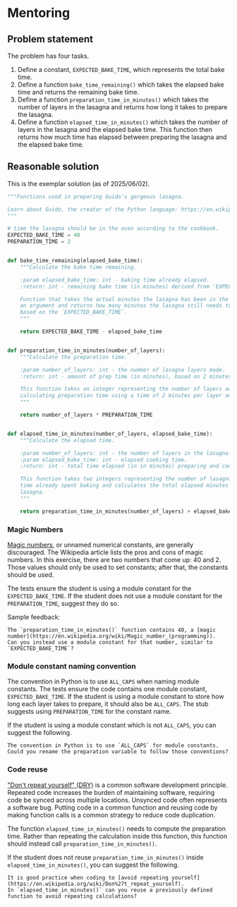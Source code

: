 # Mentoring

## Problem statement

The problem has four tasks.

1. Define a constant, `EXPECTED_BAKE_TIME`, which represents the total bake time.
1. Define a function `bake_time_remaining()` which takes the elapsed bake time and returns the remaining bake time.
1. Define a function `preparation_time_in_minutes()` which takes the number of layers in the lasagna and returns how long it takes to prepare the lasagna.
1. Define a function `elapsed_time_in_minutes()` which takes the number of layers in the lasagna and the elapsed bake time.
  This function then returns how much time has elapsed between preparing the lasagna and the elapsed bake time.

## Reasonable solution

This is the exemplar solution (as of 2025/06/02).

```python
"""Functions used in preparing Guido's gorgeous lasagna.

Learn about Guido, the creator of the Python language: https://en.wikipedia.org/wiki/Guido_van_Rossum
"""

# time the lasagna should be in the oven according to the cookbook.
EXPECTED_BAKE_TIME = 40
PREPARATION_TIME = 2


def bake_time_remaining(elapsed_bake_time):
    """Calculate the bake time remaining.

    :param elapsed_bake_time: int - baking time already elapsed.
    :return: int - remaining bake time (in minutes) derived from 'EXPECTED_BAKE_TIME'.

    Function that takes the actual minutes the lasagna has been in the oven as
    an argument and returns how many minutes the lasagna still needs to bake
    based on the `EXPECTED_BAKE_TIME`.
    """

    return EXPECTED_BAKE_TIME - elapsed_bake_time


def preparation_time_in_minutes(number_of_layers):
    """Calculate the preparation time.

    :param number_of_layers: int - the number of lasagna layers made.
    :return: int - amount of prep time (in minutes), based on 2 minutes per layer added.

    This function takes an integer representing the number of layers added to the dish,
    calculating preparation time using a time of 2 minutes per layer added.
    """

    return number_of_layers * PREPARATION_TIME


def elapsed_time_in_minutes(number_of_layers, elapsed_bake_time):
    """Calculate the elapsed time.

    :param number_of_layers: int - the number of layers in the lasagna.
    :param elapsed_bake_time: int - elapsed cooking time.
    :return: int - total time elapsed (in in minutes) preparing and cooking.

    This function takes two integers representing the number of lasagna layers and the
    time already spent baking and calculates the total elapsed minutes spent cooking the
    lasagna.
    """

    return preparation_time_in_minutes(number_of_layers) + elapsed_bake_time
```

### Magic Numbers

[Magic numbers][magic numbers], or unnamed numerical constants, are generally discouraged.
The Wikipedia article lists the pros and cons of magic numbers.
In this exercise, there are two numbers that come up: 40 and 2.
Those values should only be used to set constants; after that, the constants should be used.

The tests ensure the student is using a module constant for the `EXPECTED_BAKE_TIME`.
If the student does not use a module constant for the `PREPARATION_TIME`, suggest they do so.

Sample feedback:

```
The `preparation_time_in_minutes()` function contains 40, a [magic number](https://en.wikipedia.org/wiki/Magic_number_(programming)).
Can you instead use a module constant for that number, similar to `EXPECTED_BAKE_TIME`?
```

### Module constant naming convention

The convention in Python is to use `ALL_CAPS` when naming module constants.
The tests ensure the code contains one module constant, `EXPECTED_BAKE_TIME`.
If the student is using a module constant to store how long each layer takes to prepare, it should also be `ALL_CAPS`.
The stub suggests using `PREPARATION_TIME` for the constant name.

If the student is using a module constant which is not `ALL_CAPS`, you can suggest the following.

```
The convention in Python is to use `ALL_CAPS` for module constants.
Could you rename the preparation variable to follow those conventions?
```

### Code reuse

["Don't repeat yourself" (DRY)][dry] is a common software development principle.
Repeated code increases the burden of maintaining software, requiring code be synced across multiple locations.
Unsynced code often represents a software bug.
Putting code in a common function and reusing code by making function calls is a common strategy to reduce code duplication.

The function `elapsed_time_in_minutes()` needs to compute the preparation time.
Rather than repeating the calculation inside this function, this function should instead call `preparation_time_in_minutes()`.

If the student does not reuse `preparation_time_in_minutes()` inside `elapsed_time_in_minutes()`, you can suggest the following.

```
It is good practice when coding to [avoid repeating yourself](https://en.wikipedia.org/wiki/Don%27t_repeat_yourself).
In `elapsed_time_in_minutes()` can you reuse a previously defined function to avoid repeating calculations?
```

[magic numbers]: https://en.wikipedia.org/wiki/Magic_number_(programming)
[dry]: https://en.wikipedia.org/wiki/Don%27t_repeat_yourself
